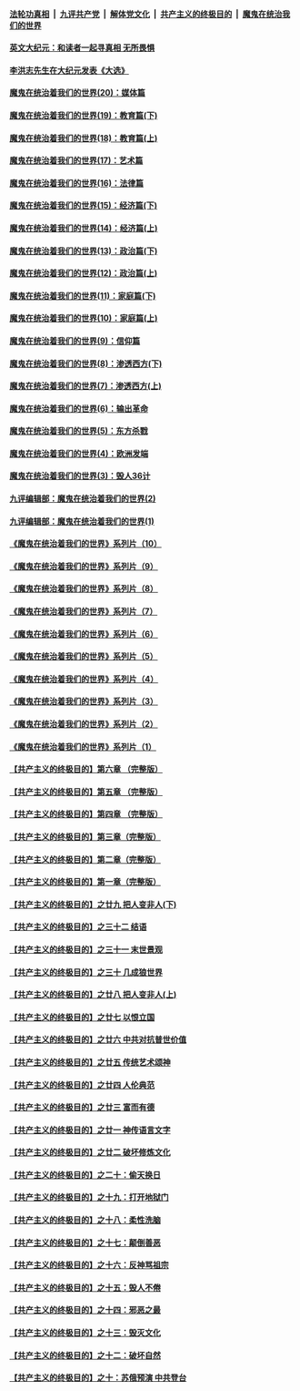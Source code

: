 ####  [法轮功真相](../../../../basic/blob/master/README.md?t=11171731) &nbsp;|&nbsp; [九评共产党](../../../../9ping.md/blob/master/README.md?t=11171731) &nbsp;|&nbsp; [解体党文化](../../../../jtdwh.md/blob/master/README.md?t=11171731)  &nbsp;|&nbsp; [共产主义的终极目的](../../../../gczydzjmd.md/blob/master/README.md?t=11171731) &nbsp;|&nbsp; [魔鬼在统治我们的世界](../../../../mgztzwmdsj.md/blob/master/README.md?t=11171731) 

#### [英文大纪元：和读者一起寻真相 无所畏惧](../pages/nsc422/n12542027.md?t=11171731) 

#### [李洪志先生在大纪元发表《大选》](../pages/nsc422/n12534746.md?t=11171731) 

#### [魔鬼在统治着我们的世界(20)：媒体篇](../pages/nsc422/n10586579.md?t=11171731) 

#### [魔鬼在统治着我们的世界(19)：教育篇(下)](../pages/nsc422/n10564808.md?t=11171731) 

#### [魔鬼在统治着我们的世界(18)：教育篇(上)](../pages/nsc422/n10526970.md?t=11171731) 

#### [魔鬼在统治着我们的世界(17)：艺术篇](../pages/nsc422/n10499093.md?t=11171731) 

#### [魔鬼在统治着我们的世界(16)：法律篇](../pages/nsc422/n10485969.md?t=11171731) 

#### [魔鬼在统治着我们的世界(15)：经济篇(下)](../pages/nsc422/n10469975.md?t=11171731) 

#### [魔鬼在统治着我们的世界(14)：经济篇(上)](../pages/nsc422/n10457370.md?t=11171731) 

#### [魔鬼在统治着我们的世界(13)：政治篇(下)](../pages/nsc422/n10448270.md?t=11171731) 

#### [魔鬼在统治着我们的世界(12)：政治篇(上)](../pages/nsc422/n10444576.md?t=11171731) 

#### [魔鬼在统治着我们的世界(11)：家庭篇(下)](../pages/nsc422/n10440961.md?t=11171731) 

#### [魔鬼在统治着我们的世界(10)：家庭篇(上)](../pages/nsc422/n10435448.md?t=11171731) 

#### [魔鬼在统治着我们的世界(9)：信仰篇](../pages/nsc422/n10432159.md?t=11171731) 

#### [魔鬼在统治着我们的世界(8)：渗透西方(下)](../pages/nsc422/n10429603.md?t=11171731) 

#### [魔鬼在统治着我们的世界(7)：渗透西方(上)](../pages/nsc422/n10426013.md?t=11171731) 

#### [魔鬼在统治着我们的世界(6)：输出革命](../pages/nsc422/n10421536.md?t=11171731) 

#### [魔鬼在统治着我们的世界(5)：东方杀戮](../pages/nsc422/n10417707.md?t=11171731) 

#### [魔鬼在统治着我们的世界(4)：欧洲发端](../pages/nsc422/n10414890.md?t=11171731) 

#### [魔鬼在统治着我们的世界(3)：毁人36计](../pages/nsc422/n10411583.md?t=11171731) 

#### [九评编辑部：魔鬼在统治着我们的世界(2)](../pages/nsc422/n10410036.md?t=11171731) 

#### [九评编辑部：魔鬼在统治着我们的世界(1)](../pages/nsc422/n10406825.md?t=11171731) 

#### [《魔鬼在统治着我们的世界》系列片（10）](../pages/nsc422/n12292670.md?t=11171731) 

#### [《魔鬼在统治着我们的世界》系列片（9）](../pages/nsc422/n12290859.md?t=11171731) 

#### [《魔鬼在统治着我们的世界》系列片（8）](../pages/nsc422/n12287445.md?t=11171731) 

#### [《魔鬼在统治着我们的世界》系列片（7）](../pages/nsc422/n12283425.md?t=11171731) 

#### [《魔鬼在统治着我们的世界》系列片（6）](../pages/nsc422/n12282314.md?t=11171731) 

#### [《魔鬼在统治着我们的世界》系列片（5）](../pages/nsc422/n12281419.md?t=11171731) 

#### [《魔鬼在统治着我们的世界》系列片（4）](../pages/nsc422/n12274024.md?t=11171731) 

#### [《魔鬼在统治着我们的世界》系列片（3）](../pages/nsc422/n12271322.md?t=11171731) 

#### [《魔鬼在统治着我们的世界》系列片（2）](../pages/nsc422/n12269049.md?t=11171731) 

#### [《魔鬼在统治着我们的世界》系列片（1）](../pages/nsc422/n12267575.md?t=11171731) 

#### [【共产主义的终极目的】第六章 （完整版）](../pages/nsc422/n11428913.md?t=11171731) 

#### [【共产主义的终极目的】第五章 （完整版）](../pages/nsc422/n11428912.md?t=11171731) 

#### [【共产主义的终极目的】第四章 （完整版）](../pages/nsc422/n11428907.md?t=11171731) 

#### [【共产主义的终极目的】第三章（完整版）](../pages/nsc422/n11428848.md?t=11171731) 

#### [【共产主义的终极目的】第二章（完整版）](../pages/nsc422/n11428831.md?t=11171731) 

#### [【共产主义的终极目的】第一章（完整版）](../pages/nsc422/n11417651.md?t=11171731) 

#### [【共产主义的终极目的】之廿九 把人变非人(下)](../pages/nsc422/n11344140.md?t=11171731) 

#### [【共产主义的终极目的】之三十二 结语](../pages/nsc422/n11360535.md?t=11171731) 

#### [【共产主义的终极目的】之三十一 末世景观](../pages/nsc422/n11351129.md?t=11171731) 

#### [【共产主义的终极目的】之三十 几成狼世界](../pages/nsc422/n11348280.md?t=11171731) 

#### [【共产主义的终极目的】之廿八 把人变非人(上)](../pages/nsc422/n11340492.md?t=11171731) 

#### [【共产主义的终极目的】之廿七 以恨立国](../pages/nsc422/n11336944.md?t=11171731) 

#### [【共产主义的终极目的】之廿六 中共对抗普世价值](../pages/nsc422/n11324785.md?t=11171731) 

#### [【共产主义的终极目的】之廿五 传统艺术颂神](../pages/nsc422/n11296396.md?t=11171731) 

#### [【共产主义的终极目的】之廿四 人伦典范](../pages/nsc422/n11296397.md?t=11171731) 

#### [【共产主义的终极目的】之廿三 富而有德](../pages/nsc422/n11283598.md?t=11171731) 

#### [【共产主义的终极目的】之廿一 神传语言文字](../pages/nsc422/n11263265.md?t=11171731) 

#### [【共产主义的终极目的】之廿二 破坏修炼文化](../pages/nsc422/n11245728.md?t=11171731) 

#### [【共产主义的终极目的】之二十：偷天换日](../pages/nsc422/n11238846.md?t=11171731) 

#### [【共产主义的终极目的】之十九：打开地狱门](../pages/nsc422/n11206376.md?t=11171731) 

#### [【共产主义的终极目的】之十八：柔性洗脑](../pages/nsc422/n11199994.md?t=11171731) 

#### [【共产主义的终极目的】之十七：颠倒善恶](../pages/nsc422/n11179782.md?t=11171731) 

#### [【共产主义的终极目的】之十六：反神骂祖宗](../pages/nsc422/n11166798.md?t=11171731) 

#### [【共产主义的终极目的】之十五：毁人不倦](../pages/nsc422/n11166792.md?t=11171731) 

#### [【共产主义的终极目的】之十四：邪恶之最](../pages/nsc422/n11150249.md?t=11171731) 

#### [【共产主义的终极目的】之十三：毁灭文化](../pages/nsc422/n11135227.md?t=11171731) 

#### [【共产主义的终极目的】之十二：破坏自然](../pages/nsc422/n11135214.md?t=11171731) 

#### [【共产主义的终极目的】之十：苏俄预演 中共登台](../pages/nsc422/n11118424.md?t=11171731) 

